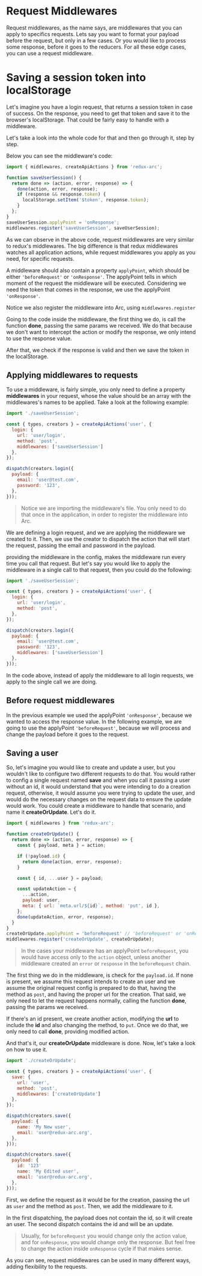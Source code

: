 # Request Middlewares
Request middlewares, as the name says, are middlewares that you can apply to specifics requests. Lets say you want to format your payload before the request, but only in a few cases. Or you would like to process some response, before it goes to the reducers. For all these edge cases, you can use a request middleware.

# Saving a session token into localStorage
Let's imagine you have a login request, that returns a session token in case of success. On the response, you need to get that token and save it to the browser's localStorage. That could be fairly easy to handle with a middleware.

Let's take a look into the whole code for that and then go through it, step by step.

Below you can see the middleware's code:

```js
import { middlewares, createApiActions } from 'redux-arc';

function saveUserSession() {
  return done => (action, error, response) => {
    done(action, error, response);
    if (response && response.token) {
      localStorage.setItem('$token', response.token);
    }
  };
}
saveUserSession.applyPoint = 'onResponse';
middlewares.register('saveUserSession', saveUserSession);
```

As we can observe in the above code, request middlewares are very similar to redux's middlewares. The big difference is that redux middlewares watches all application actions, while request middlewares you apply as you need, for specific requests.

A middleware should also contain a property `applyPoint`, which should be either `'beforeRequest'` or `'onResponse'`. The applyPoint tells in which moment of the request the middleware will be executed. Considering we need the token that comes in the response, we use the applyPoint `'onResponse'`.

Notice we also register the middleware into Arc, using `middlewares.register`

Going to the code inside the middleware, the first thing we do, is call the function **done**, passing the same params we received. We do that because we don't want to intercept the action or modify the response, we only intend to use the response value.

After that, we check if the response is valid and then we save the token in the localStorage.


## Applying middlewares to requests
To use a middleware, is fairly simple, you only need to define a property **middlewares** in your request, whose the value should be an array with the middlewares's names to be applied. Take a look at the following example:


```js
import './saveUserSession';

const { types, creators } = createApiActions('user', {
  login: {
    url: 'user/login',
    method: 'post',
    middlewares: ['saveUserSession']
  },
});

dispatch(creators.login({
  payload: {
    email: 'user@test.com',
    password: '123',
  },
}));
```

> Notice we are importing the middleware's file. You only need to do that once in the application, in order to register the middleware into Arc.

We are defining a login request, and we are applying the middleware we created to it. Then, we use the creator to dispatch the action that will start the request, passing the email and password in the payload.

providing the middleware in the config, makes the middleware run every time you call that request. But let's say you would like to apply the middleware in a single call to that request, then you could do the following:

```js
import './saveUserSession';

const { types, creators } = createApiActions('user', {
  login: {
    url: 'user/login',
    method: 'post',
  },
});

dispatch(creators.login({
  payload: {
    email: 'user@test.com',
    password: '123',
    middlewares: ['saveUserSession']
  },
}));
```

In the code above, instead of apply the middleware to all login requests, we apply to the single call we are doing.

## Before request middlewares
In the previous example we used the applyPoint `'onResponse'`, because we wanted to access the response value. In the following example, we are going to use the applyPoint `'beforeRequest'`, because we will process and change the payload before it goes to the request.


## Saving a user
So, let's imagine you would like to create and update a user, but you wouldn't like to configure two different requests to do that. You would rather to config a single request named **save** and when you call it passing a user without an id, it would understand that you were intending to do a creation request, otherwise, it would assume you were trying to update the user, and would do the necessary changes on the request data to ensure the update would work. You could create a middleware to handle that scenario, and name it **createOrUpdate**. Let's do it.


```js
import { middlewares } from 'redux-arc';

function createOrUpdate() {
  return done => (action, error, response) => {
    const { payload, meta } = action;

    if (!payload.id) {
      return done(action, error, response);
    }

    const { id, ...user } = payload;

    const updateAction = {
      ...action,
      payload: user,
      meta: { url: `meta.url/${id}`, method: 'put', id },
    };
    done(updateAction, error, response);
  }
}
createOrUpdate.applyPoint = 'beforeRequest' // 'beforeRequest' or 'onResponse'
middlewares.register('createOrUpdate', createOrUpdate);
```

> In the cases your middleware has an applyPoint `beforeRequest`, you would have access only to the `action` object, unless another middleware created an  `error` or `response` in the `beforeRequest` chain.

The first thing we do in the middleware, is check for the `payload.id`. If none is present, we assume this request intends to create an user and we assume the original request config is prepared to do that, having the method as `post`, and having the proper url for the creation. That said, we only need to let the request happens normally, calling the function **done**, passing the params we received.

If there's an id present, we create another action, modifying the **url** to include the **id** and also changing the method, to `put`. Once we do that, we only need to call **done**, providing modified action.

And that's it, our **createOrUpdate** middleware is done. Now, let's take a look on how to use it.

```js
import './createOrUpdate';

const { types, creators } = createApiActions('user', {
  save: {
    url: 'user',
    method: 'post',
    middlewares: ['createOrUpdate']
  },
});

dispatch(creators.save({
  payload: {
    name: 'My New user',
    email: 'user@redux-arc.org',
  },
}));

dispatch(creators.save({
  payload: {
    id: '123'
    name: 'My Edited user',
    email: 'user@redux-arc.org',
  },
}));
```

First, we define the request as it would be for the creation, passing the url as `user` and the method as `post`. Then, we add the middleware to it.

In the first dispatching, the payload does not contain the id, so it will create an user. The second dispatch contains the id and will be an update.

> Usually, for `beforeRequest` you would change only the action value, and for `onResponse`, you would change only the response. But feel free to change the action inside  `onResponse` cycle if that makes sense.

As you can see, request middlewares can be used in many different ways, adding flexibility to the requests.
